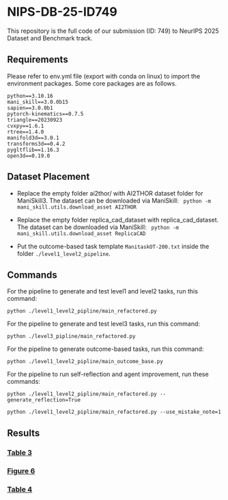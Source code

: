 # NIPS-DB-25-ID749

This repository is the full code of our submission (ID: 749) to NeurIPS 2025 Dataset and Benchmark track. 


## Requirements

Please refer to env.yml file (export with conda on linux) to import the environment packages. Some core packages are as follows. 

```
python==3.10.16
mani_skill==3.0.0b15
sapien==3.0.0b1
pytorch-kinematics==0.7.5
triangle==20230923
cvxpy==1.6.1
rtree==1.4.0
manifold3d==3.0.1
transforms3d==0.4.2
pygltflib==1.16.3
open3d==0.19.0
```

## Dataset Placement

* Replace the empty folder ai2thor/ with AI2THOR dataset folder for ManiSkill3. The dataset can be downloaded via ManiSkill: `` python -m mani_skill.utils.download_asset AI2THOR``

* Replace the empty folder replica_cad_dataset with replica_cad_dataset. The dataset can be downloaded via ManiSkill: `` python -m mani_skill.utils.download_asset ReplicaCAD``

* Put the outcome-based task template ``ManitaskOT-200.txt`` inside the folder ``./level1_level2_pipeline``.



## Commands

For the pipeline to generate and test level1 and level2 tasks, run this command:

```
python ./level1_level2_pipline/main_refactored.py
```

For the pipeline to generate and test level3 tasks, run this command:

```
python ./level3_pipline/main_refactored.py
```

For the pipeline to generate outcome-based tasks, run this command:

```
python ./level1_level2_pipline/main_outcome_base.py
```

For the pipeline to run self-reflection and agent improvement, run these commands:

```
python ./level1_level2_pipline/main_refactored.py --generate_reflection=True

python ./level1_level2_pipline/main_refactored.py --use_mistake_note=1
```



## Results


### [Table 3](./assets/table3.png)
### [Figure 6](./assets/figure6.png)
### [Table 4](./assets/table4.png)

